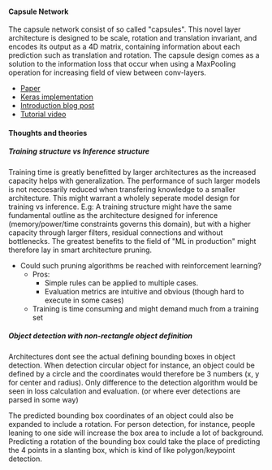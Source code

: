 #### Capsule Network
The capsule network consist of so called "capsules". This novel layer
architecture is designed to be scale, rotation and translation invariant, and
encodes its output as a 4D matrix, containing information about each prediction 
such as translation and rotation. 
The capsule design comes as a solution to the information loss that occur when using
a MaxPooling operation for increasing field of view between conv-layers. 
- [Paper](http://www.cs.toronto.edu/~fritz/absps/transauto6.pdf) 
- [Keras implementation](https://github.com/XifengGuo/CapsNet-Keras) 
- [Introduction blog post](https://medium.com/ai%C2%B3-theory-practice-business/understanding-hintons-capsule-networks-part-i-intuition-b4b559d1159b) 
- [Tutorial video](https://www.youtube.com/watch?v=pPN8d0E3900)

#### Thoughts and theories

##### Training structure vs Inference structure
Training time is greatly benefitted by larger architectures as the increased capacity helps with generalization.
The performance of such larger models is not neccesarily reduced when transfering knowledge to a smaller architecture.
This might warrant a wholely seperate model design for training vs inference. E.g: A training structure might have the
same fundamental outline as the architecture designed for inference (memory/power/time constraints governs this domain),
but with a higher capacity through larger filters, residual connections and without bottlenecks. The greatest benefits
to the field of "ML in production" might therefore lay in smart architecture pruning.
* Could such pruning algorithms be reached with reinforcement learning?
    * Pros:
        * Simple rules can be applied to multiple cases.
        * Evaluation metrics are intuitive and obvious (though hard to execute in some cases)
    * Training is time consuming and might demand much from a training set

##### Object detection with non-rectangle object definition
Architectures dont see the actual defining bounding boxes in object detection.
When detection circular object for instance, an object could be defined by a circle and the coordinates would
therefore be 3 numbers (x, y for center and radius). Only difference to the detection algorithm would be seen in
loss calculation and evaluation. (or where ever detections are parsed in some way)

The predicted bounding box coordinates of an object could also be expanded to include a rotation. For person detection,
for instance, people leaning to one side will increase the box area to include a lot of background. Predicting a
rotation of the bounding box could take the place of predicting the 4 points in a slanting box, which is kind of
like polygon/keypoint detection. 